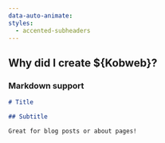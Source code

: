 ```yaml
---
data-auto-animate:
styles:
  - accented-subheaders
---
```


## Why did I create ${Kobweb}?

### Markdown support

```markdown
# Title

## Subtitle

Great for blog posts or about pages!
```
